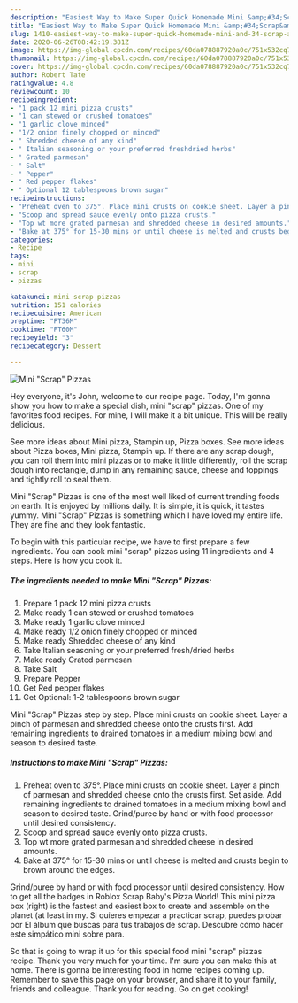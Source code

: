 ```yaml
---
description: "Easiest Way to Make Super Quick Homemade Mini &amp;#34;Scrap&amp;#34; Pizzas"
title: "Easiest Way to Make Super Quick Homemade Mini &amp;#34;Scrap&amp;#34; Pizzas"
slug: 1410-easiest-way-to-make-super-quick-homemade-mini-and-34-scrap-and-34-pizzas
date: 2020-06-26T08:42:19.381Z
image: https://img-global.cpcdn.com/recipes/60da078887920a0c/751x532cq70/mini-scrap-pizzas-recipe-main-photo.jpg
thumbnail: https://img-global.cpcdn.com/recipes/60da078887920a0c/751x532cq70/mini-scrap-pizzas-recipe-main-photo.jpg
cover: https://img-global.cpcdn.com/recipes/60da078887920a0c/751x532cq70/mini-scrap-pizzas-recipe-main-photo.jpg
author: Robert Tate
ratingvalue: 4.8
reviewcount: 10
recipeingredient:
- "1 pack 12 mini pizza crusts"
- "1 can stewed or crushed tomatoes"
- "1 garlic clove minced"
- "1/2 onion finely chopped or minced"
- " Shredded cheese of any kind"
- " Italian seasoning or your preferred freshdried herbs"
- " Grated parmesan"
- " Salt"
- " Pepper"
- " Red pepper flakes"
- " Optional 12 tablespoons brown sugar"
recipeinstructions:
- "Preheat oven to 375°. Place mini crusts on cookie sheet. Layer a pinch of parmesan and shredded cheese onto the crusts first. Set aside. Add remaining ingredients to drained tomatoes in a medium mixing bowl and season to desired taste. Grind/puree by hand or with food processor until desired consistency."
- "Scoop and spread sauce evenly onto pizza crusts."
- "Top wt more grated parmesan and shredded cheese in desired amounts."
- "Bake at 375° for 15-30 mins or until cheese is melted and crusts begin to brown around the edges."
categories:
- Recipe
tags:
- mini
- scrap
- pizzas

katakunci: mini scrap pizzas 
nutrition: 151 calories
recipecuisine: American
preptime: "PT36M"
cooktime: "PT60M"
recipeyield: "3"
recipecategory: Dessert

---
```



![Mini &#34;Scrap&#34; Pizzas](https://img-global.cpcdn.com/recipes/60da078887920a0c/751x532cq70/mini-scrap-pizzas-recipe-main-photo.jpg)

Hey everyone, it's John, welcome to our recipe page. Today, I'm gonna show you how to make a special dish, mini &#34;scrap&#34; pizzas. One of my favorites food recipes. For mine, I will make it a bit unique. This will be really delicious.

See more ideas about Mini pizza, Stampin up, Pizza boxes. See more ideas about Pizza boxes, Mini pizza, Stampin up. If there are any scrap dough, you can roll them into mini pizzas or to make it little differently, roll the scrap dough into rectangle, dump in any remaining sauce, cheese and toppings and tightly roll to seal them.

Mini &#34;Scrap&#34; Pizzas is one of the most well liked of current trending foods on earth. It is enjoyed by millions daily. It is simple, it is quick, it tastes yummy. Mini &#34;Scrap&#34; Pizzas is something which I have loved my entire life. They are fine and they look fantastic.


To begin with this particular recipe, we have to first prepare a few ingredients. You can cook mini &#34;scrap&#34; pizzas using 11 ingredients and 4 steps. Here is how you cook it.

<!--inarticleads1-->

##### The ingredients needed to make Mini &#34;Scrap&#34; Pizzas:

1. Prepare 1 pack 12 mini pizza crusts
1. Make ready 1 can stewed or crushed tomatoes
1. Make ready 1 garlic clove minced
1. Make ready 1/2 onion finely chopped or minced
1. Make ready  Shredded cheese of any kind
1. Take  Italian seasoning or your preferred fresh/dried herbs
1. Make ready  Grated parmesan
1. Take  Salt
1. Prepare  Pepper
1. Get  Red pepper flakes
1. Get  Optional: 1-2 tablespoons brown sugar


Mini &#34;Scrap&#34; Pizzas step by step. Place mini crusts on cookie sheet. Layer a pinch of parmesan and shredded cheese onto the crusts first. Add remaining ingredients to drained tomatoes in a medium mixing bowl and season to desired taste. 

<!--inarticleads2-->

##### Instructions to make Mini &#34;Scrap&#34; Pizzas:

1. Preheat oven to 375°. Place mini crusts on cookie sheet. Layer a pinch of parmesan and shredded cheese onto the crusts first. Set aside. Add remaining ingredients to drained tomatoes in a medium mixing bowl and season to desired taste. Grind/puree by hand or with food processor until desired consistency.
1. Scoop and spread sauce evenly onto pizza crusts.
1. Top wt more grated parmesan and shredded cheese in desired amounts.
1. Bake at 375° for 15-30 mins or until cheese is melted and crusts begin to brown around the edges.


Grind/puree by hand or with food processor until desired consistency. How to get all the badges in Roblox Scrap Baby&#39;s Pizza World! This mini pizza box (right) is the fastest and easiest box to create and assemble on the planet (at least in my. Si quieres empezar a practicar scrap, puedes probar por El álbum que buscas para tus trabajos de scrap. Descubre cómo hacer este simpático mini sobre para. 

So that is going to wrap it up for this special food mini &#34;scrap&#34; pizzas recipe. Thank you very much for your time. I'm sure you can make this at home. There is gonna be interesting food in home recipes coming up. Remember to save this page on your browser, and share it to your family, friends and colleague. Thank you for reading. Go on get cooking!
